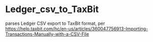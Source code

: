 # Ledger_csv_to_TaxBit
parses Ledger CSV export to TaxBit format, per https://help.taxbit.com/hc/en-us/articles/360047756913-Importing-Transactions-Manually-with-a-CSV-File

